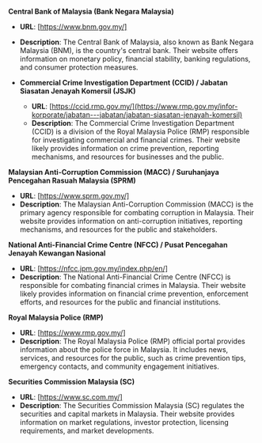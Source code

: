 **Central Bank of Malaysia (Bank Negara Malaysia)**
   - **URL**: [https://www.bnm.gov.my/]
   - **Description**: The Central Bank of Malaysia, also known as Bank Negara Malaysia (BNM), is the country's central bank. Their website offers information on monetary policy, financial stability, banking regulations, and consumer protection measures.

- **Commercial Crime Investigation Department (CCID) / Jabatan Siasatan Jenayah Komersil (JSJK)**
  - **URL**: [https://ccid.rmp.gov.my/](https://www.rmp.gov.my/infor-korporate/jabatan---jabatan/jabatan-siasatan-jenayah-komersil)
  - **Description**: The Commercial Crime Investigation Department (CCID) is a division of the Royal Malaysia Police (RMP) responsible for investigating commercial and financial crimes. Their website likely provides information on crime prevention, reporting mechanisms, and resources for businesses and the public.
  
**Malaysian Anti-Corruption Commission (MACC) / Suruhanjaya Pencegahan Rasuah Malaysia (SPRM)**
   - **URL**: [https://www.sprm.gov.my/]
   - **Description**: The Malaysian Anti-Corruption Commission (MACC) is the primary agency responsible for combating corruption in Malaysia. Their website provides information on anti-corruption initiatives, reporting mechanisms, and resources for the public and stakeholders.

**National Anti-Financial Crime Centre (NFCC) / Pusat Pencegahan Jenayah Kewangan Nasional**
  - **URL**: [https://nfcc.jpm.gov.my/index.php/en/]
  - **Description**: The National Anti-Financial Crime Centre (NFCC) is responsible for combating financial crimes in Malaysia. Their website likely provides information on financial crime prevention, enforcement efforts, and resources for the public and financial institutions.

**Royal Malaysia Police (RMP)**
   - **URL**: [https://www.rmp.gov.my/]
   - **Description**: The Royal Malaysia Police (RMP) official portal provides information about the police force in Malaysia. It includes news, services, and resources for the public, such as crime prevention tips, emergency contacts, and community engagement initiatives.

**Securities Commission Malaysia (SC)**
   - **URL**: [https://www.sc.com.my/]
   - **Description**: The Securities Commission Malaysia (SC) regulates the securities and capital markets in Malaysia. Their website provides information on market regulations, investor protection, licensing requirements, and market developments.
